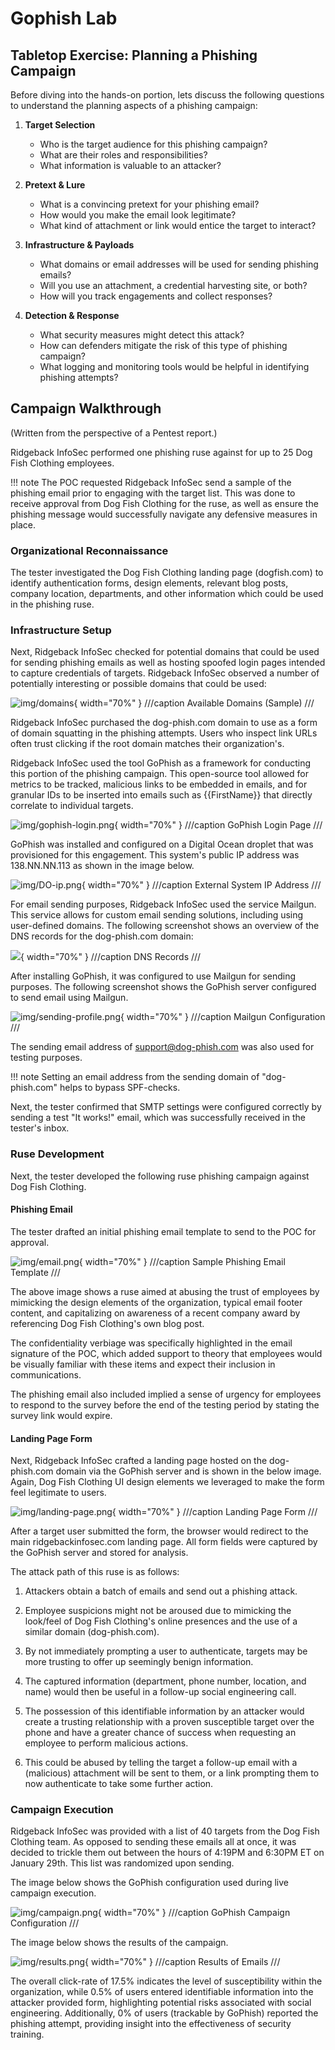 # Gophish Lab

## Tabletop Exercise: Planning a Phishing Campaign

Before diving into the hands-on portion, lets discuss the following questions to understand the planning aspects of a phishing campaign:

1. **Target Selection**
   - Who is the target audience for this phishing campaign?
   - What are their roles and responsibilities?
   - What information is valuable to an attacker?

2. **Pretext & Lure**
   - What is a convincing pretext for your phishing email?
   - How would you make the email look legitimate?
   - What kind of attachment or link would entice the target to interact?

3. **Infrastructure & Payloads**
   - What domains or email addresses will be used for sending phishing emails?
   - Will you use an attachment, a credential harvesting site, or both?
   - How will you track engagements and collect responses?

4. **Detection & Response**
   - What security measures might detect this attack?
   - How can defenders mitigate the risk of this type of phishing campaign?
   - What logging and monitoring tools would be helpful in identifying phishing attempts?

## Campaign Walkthrough
(Written from the perspective of a Pentest report.)

Ridgeback InfoSec performed one phishing ruse against for up to 25 Dog Fish Clothing employees.

!!! note
    The POC requested Ridgeback InfoSec send a sample of the phishing email prior to engaging with the target list. This was done to receive approval from Dog Fish Clothing for the ruse, as well as ensure the phishing message would successfully navigate any defensive measures in place.

### Organizational Reconnaissance
The tester investigated the Dog Fish Clothing landing page (dogfish.com) to identify authentication forms, design elements, relevant blog posts, company location, departments, and other information which could be used in the phishing ruse. 

<!-- ///caption
Dog Fish Clothing Landing Page
/// -->

### Infrastructure Setup
Next, Ridgeback InfoSec checked for potential domains that could be used for sending phishing emails as well as hosting spoofed login pages intended to capture credentials of targets. Ridgeback InfoSec observed a number of potentially interesting or possible domains that could be used:

![img/domains](img/domains.png){ width="70%" }
///caption
Available Domains (Sample)
///

Ridgeback InfoSec purchased the dog-phish.com domain to use as a form of domain squatting in the phishing attempts. Users who inspect link URLs often trust clicking if the root domain matches their organization's.

Ridgeback InfoSec used the tool GoPhish  as a framework for conducting this portion of the phishing campaign. This open-source tool allowed for metrics to be tracked, malicious links to be embedded in emails, and for granular IDs to be inserted into emails such as {{FirstName}} that directly correlate to individual targets.

![img/gophish-login.png](img/gophish-login.png){ width="70%" }
///caption 
GoPhish Login Page
///

GoPhish was installed and configured on a Digital Ocean droplet that was provisioned for this engagement. This system's public IP address was 138.NN.NN.113 as shown in the image below. 

![img/DO-ip.png](img/DO-ip.png){ width="70%" }
///caption
External System IP Address
///

For email sending purposes, Ridgeback InfoSec used the service Mailgun. This service allows for custom email sending solutions, including using user-defined domains.
The following screenshot shows an overview of the DNS records for the dog-phish.com domain:

![](img/DNS-config.png){ width="70%" }
///caption 
DNS Records
///

After installing GoPhish, it was configured to use Mailgun for sending purposes. The following screenshot shows the GoPhish server configured to send email using Mailgun.

![img/sending-profile.png](img/sending-profile.png){ width="70%" }
///caption 
Mailgun Configuration
///

The sending email address of support@dog-phish.com was also used for testing purposes.

!!! note
    Setting an email address from the sending domain of "dog-phish.com" helps to bypass SPF-checks.

Next, the tester confirmed that SMTP settings were configured correctly by sending a test "It works!" email, which was successfully received in the tester's inbox.

<!-- ///caption
Successful Test Email from GoPhish Server
/// -->

### Ruse Development

Next, the tester developed the following ruse phishing campaign against Dog Fish Clothing.

#### Phishing Email

The tester drafted an initial phishing email template to send to the POC for approval.

![img/email.png](img/email.png){ width="70%" }
///caption 
Sample Phishing Email Template
///

The above image shows a ruse aimed at abusing the trust of employees by mimicking the design elements of the organization, typical email footer content, and capitalizing on awareness of a recent company award by referencing Dog Fish Clothing's own blog post.

The confidentiality verbiage was specifically highlighted in the email signature of the POC, which added support to theory that employees would be visually familiar with these items and expect their inclusion in communications.

The phishing email also included implied a sense of urgency for employees to respond to the survey before the end of the testing period by stating the survey link would expire.

#### Landing Page Form

Next, Ridgeback InfoSec crafted a landing page hosted on the dog-phish.com domain via the GoPhish server and is shown in the below image. Again, Dog Fish Clothing UI design elements we leveraged to make the form feel legitimate to users.

![img/landing-page.png](img/landing-page.png){ width="70%" }
///caption 
Landing Page Form
///

After a target user submitted the form, the browser would redirect to the main ridgebackinfosec.com landing page. All form fields were captured by the GoPhish server and stored for analysis.

<!-- ///caption
GoPhish Form Data Capture Sample
///caption -->

The attack path of this ruse is as follows:

1.	Attackers obtain a batch of emails and send out a phishing attack. 

2.	Employee suspicions might not be aroused due to mimicking the look/feel of Dog Fish Clothing's online presences and the use of a similar domain (dog-phish.com). 

3.	By not immediately prompting a user to authenticate, targets may be more trusting to offer up seemingly benign information. 

4.	The captured information (department, phone number, location, and name) would then be useful in a follow-up social engineering call.

5.	The possession of this identifiable information by an attacker would create a trusting relationship with a proven susceptible target over the phone and have a greater chance of success when requesting an employee to perform malicious actions.

6.	This could be abused by telling the target a follow-up email with a (malicious) attachment will be sent to them, or a link prompting them to now authenticate to take some further action.

### Campaign Execution

Ridgeback InfoSec was provided with a list of 40 targets from the Dog Fish Clothing team. As opposed to sending these emails all at once, it was decided to trickle them out between the hours of 4:19PM and 6:30PM ET on January 29th. This list was randomized upon sending.

<!-- ///caption
Target CSV Snippet
/// -->

The image below shows the GoPhish configuration used during live campaign execution.

![img/campaign.png](img/campaign.png){ width="70%" }
///caption 
GoPhish Campaign Configuration
///

The image below shows the results of the campaign.

![img/results.png](img/results.png){ width="70%" }
///caption 
Results of Emails
///

The overall click-rate of 17.5% indicates the level of susceptibility within the organization, while 0.5% of users entered identifiable information into the attacker provided form, highlighting potential risks associated with social engineering. Additionally, 0% of users (trackable by GoPhish) reported the phishing attempt, providing insight into the effectiveness of security training.